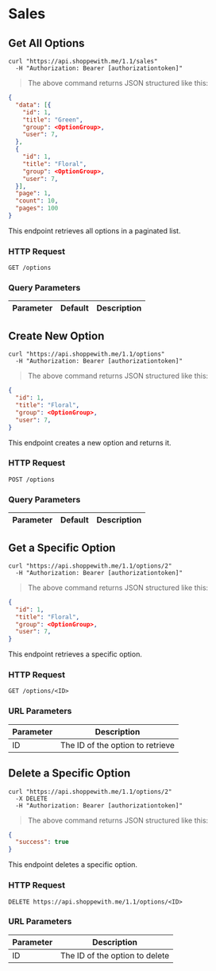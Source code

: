 # Sales

## Get All Options

```shell
curl "https://api.shoppewith.me/1.1/sales"
  -H "Authorization: Bearer [authorizationtoken]"
```

> The above command returns JSON structured like this:

```json
{
  "data": [{
    "id": 1,
    "title": "Green",
    "group": <OptionGroup>,
    "user": 7,
  },
  {
    "id": 1,
    "title": "Floral",
    "group": <OptionGroup>,
    "user": 7,
  }],
  "page": 1,
  "count": 10,
  "pages": 100
}
```

This endpoint retrieves all options in a paginated list.

### HTTP Request

`GET /options`

### Query Parameters

Parameter | Default | Description
--------- | ------- | -----------

## Create New Option

```shell
curl "https://api.shoppewith.me/1.1/options"
  -H "Authorization: Bearer [authorizationtoken]"
```

> The above command returns JSON structured like this:

```json
{
  "id": 1,
  "title": "Floral",
  "group": <OptionGroup>,
  "user": 7,
}
```

This endpoint creates a new option and returns it.

### HTTP Request

`POST /options`

### Query Parameters

Parameter | Default | Description
--------- | ------- | -----------

## Get a Specific Option

```shell
curl "https://api.shoppewith.me/1.1/options/2"
  -H "Authorization: Bearer [authorizationtoken]"
```

> The above command returns JSON structured like this:

```json
{
  "id": 1,
  "title": "Floral",
  "group": <OptionGroup>,
  "user": 7,
}
```

This endpoint retrieves a specific option.

<!-- <aside class="warning">Inside HTML code blocks like this one, you can't use Markdown, so use <code>&lt;code&gt;</code> blocks to denote code.</aside> -->

### HTTP Request

`GET /options/<ID>`

### URL Parameters

Parameter | Description
--------- | -----------
ID | The ID of the option to retrieve

## Delete a Specific Option

```shell
curl "https://api.shoppewith.me/1.1/options/2"
  -X DELETE
  -H "Authorization: Bearer [authorizationtoken]"
```

> The above command returns JSON structured like this:

```json
{
  "success": true
}
```

This endpoint deletes a specific option.

### HTTP Request

`DELETE https://api.shoppewith.me/1.1/options/<ID>`

### URL Parameters

Parameter | Description
--------- | -----------
ID | The ID of the option to delete

